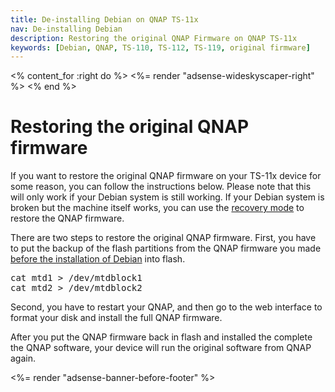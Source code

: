 ```yaml
---
title: De-installing Debian on QNAP TS-11x
nav: De-installing Debian
description: Restoring the original QNAP Firmware on QNAP TS-11x
keywords: [Debian, QNAP, TS-110, TS-112, TS-119, original firmware]
---
```


<% content_for :right do %>
<%= render "adsense-wideskyscaper-right" %>
<% end %>

<h1>Restoring the original QNAP firmware</h1>

If you want to restore the original QNAP firmware on your TS-11x device for
some reason, you can follow the instructions below.  Please note that this
will only work if your Debian system is still working.  If your Debian
system is broken but the machine itself works, you can use the <a href =
"../recovery">recovery mode</a> to restore the QNAP firmware.

There are two steps to restore the original QNAP firmware.  First, you have
to put the backup of the flash partitions from the QNAP firmware you made
<a href = "../install">before the installation of Debian</a> into flash.

<div class="code">
<pre>
cat mtd1 &gt; /dev/mtdblock1
cat mtd2 &gt; /dev/mtdblock2
</pre>
</div>

Second, you have to restart your QNAP, and then go to the web interface to
format your disk and install the full QNAP firmware.

After you put the QNAP firmware back in flash and installed the complete
the QNAP software, your device will run the original software from QNAP
again.

<div class="bbf">
<%= render "adsense-banner-before-footer" %>
</div>


